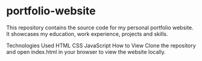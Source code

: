 ﻿# portfolio-website

This repository contains the source code for my personal portfolio website. It showcases my education, work experience, projects and skills.


Technologies Used
HTML
CSS
JavaScript
How to View
Clone the repository and open index.html in your browser to view the website locally.
